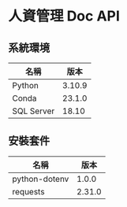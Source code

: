 # 人資管理 Doc API

## 系統環境

| 名稱      | 版本   |
| ------------- | ------ |
| Python | 3.10.9  |
| Conda | 23.1.0  |
| SQL Server | 18.10 |

## 安裝套件

| 名稱      | 版本   |
| ------------- | ------ |
| python-dotenv | 1.0.0  |
| requests      | 2.31.0 |
